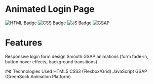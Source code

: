 # Animated Login Page
![HTML Badge](https://img.shields.io/badge/HTML-E34F26?style=for-the-badge&logo=html5&logoColor=white)
![CSS Badge](https://img.shields.io/badge/CSS-1572B6?style=for-the-badge&logo=css3&logoColor=white)
![JS Badge](https://img.shields.io/badge/JavaScript-F7DF1E?style=for-the-badge&logo=javascript&logoColor=black)
[![GSAP](https://greensock.com/uploads/monthly_2020_04/greensock-logo.png.67ad056a8c1b2a73c8d8dcf2c66a7f9a.png)](https://gsap.com)

# Features
Responsive login form design
Smooth GSAP animations (form fade-in, button hover effects, background transitions)

#⚙️ Technologies Used
HTML5
CSS3 (Flexbox/Grid)
JavaScript
GSAP (GreenSock Animation Platform)

